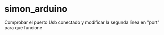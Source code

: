 # simon_arduino

Comprobar el puerto Usb conectado y modificar la segunda línea en "port" para que funcione
